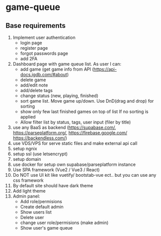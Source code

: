 # game-queue

## Base requirements

1. Implement user authentication
    - login page
    - register page
    - forgot passwords page
    - add 2FA
1. Dashboard page with game queue list. 
As user I can:
    - add game (get game info from API (https://api-docs.igdb.com/#about)
    - delete game
    - add/edit note
    - add/delete tags
    - change status (new, playing, finished)
    - sort game list. Move game up/down. Use DnD(drag and drop) for sorting
    - show only few last finished games on top of list If no sorting is applied
    - Allow filter list by status, tags, user input (filer by title)
1. use any BaaS as backend (https://supabase.com/, https://parseplatform.org/, https://firebase.google.com/ https://backendless.com/)
1. use VDS/VPS for serve static files and make external api call
1. setup ngnix
1. setup ssl (use letsencrypt) 
1. setup domain
1. use docker for setup own supabase/parseplatform instance
1. Use SPA framework (Vue2 / Vue3 / React)
1. Do NOT use UI kit like vuetify/ bootstab-vue ect.. but you can use any css framework
1. By default site should have dark theme
1. Add light theme
1. Admin panel:
    - Add role/permisions 
    - Create default admin
    - Show users list 
    - Delete user
    - change user role/permisions (make admin)
    - Show user's game queue 
